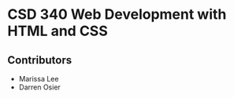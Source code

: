 
<h1> CSD 340 Web Development with HTML and CSS </h1>
<h2> Contributors </h2>
<ul>
  <li> Marissa Lee </li>
  <li> Darren Osier </li>
</ul>
